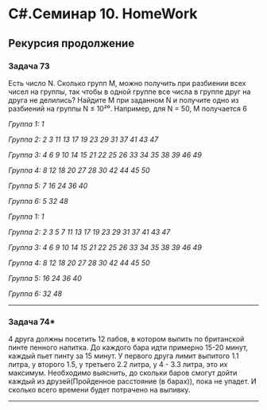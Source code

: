 # C#.Семинар 10. HomeWork

## Рекурсия продолжение

### Задача 73

Есть число N. Сколько групп M, можно получить при разбиении всех чисел на группы, так чтобы в одной группе все числа в группе друг на друга не делились? Найдите M при заданном N и получите одно из разбиений на группы N ≤ 10²⁰.
Например, для N = 50, M получается 6

*Группа 1: 1*

*Группа 2: 2 3 11 13 17 19 23 29 31 37 41 43 47*

*Группа 3: 4 6 9 10 14 15 21 22 25 26 33 34 35 38 39 46 49*

*Группа 4: 8 12 18 20 27 28 30 42 44 45 50*

*Группа 5: 7 16 24 36 40*

*Группа 6: 5 32 48*


*Группа 1: 1*

*Группа 2: 2 3 5 7 11 13 17 19 23 29 31 37 41 43 47*

*Группа 3: 4 6 9 10 14 15 21 22 25 26 33 34 35 38 39 46 49*

*Группа 4: 8 12 18 20 27 28 30 42 44 45 50*

*Группа 5: 16 24 36 40*

*Группа 6: 32 48*

---

### Задача 74*

4 друга должны посетить 12 пабов, в котором выпить по британской пинте пенного напитка. До каждого бара идти примерно 15-20 минут, каждый пьет пинту за 15 минут. У первого друга лимит выпитого 1.1 литра, у второго 1.5, у третьего 2.2 литра, у 4 - 3.3 литра, это их максимум. Необходимо выяснить, до скольки баров смогут дойти каждый из друзей(Пройденное расстояние (в барах)), пока не упадет. И сколько всего времени будет потрачено на выпивку.

---
